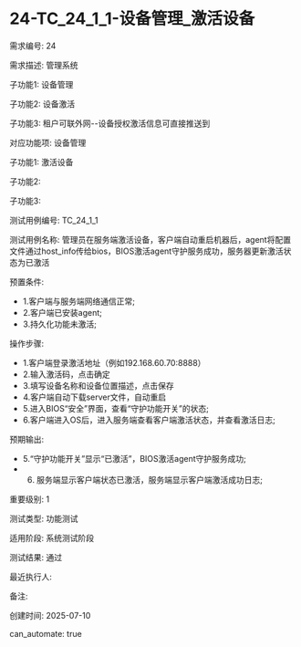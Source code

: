 # 24-TC_24_1_1-设备管理_激活设备

需求编号: 24

需求描述: 管理系统

子功能1: 设备管理

子功能2: 设备激活

子功能3: 租户可联外网--设备授权激活信息可直接推送到


对应功能项: 设备管理

子功能1: 激活设备

子功能2: 

子功能3: 


测试用例编号: TC_24_1_1

测试用例名称: 管理员在服务端激活设备，客户端自动重启机器后，agent将配置文件通过host_info传给bios，BIOS激活agent守护服务成功，服务器更新激活状态为已激活

预置条件:
- 1.客户端与服务端网络通信正常;
- 2.客户端已安装agent;
- 3.持久化功能未激活;

操作步骤:
- 1.客户端登录激活地址（例如192.168.60.70:8888）
- 2.输入激活码，点击确定
- 3.填写设备名称和设备位置描述，点击保存
- 4.客户端自动下载server文件，自动重启
- 5.进入BIOS“安全”界面，查看“守护功能开关”的状态;
- 6.客户端进入OS后，进入服务端查看客户端激活状态，并查看激活日志;

预期输出:
- 5.“守护功能开关”显示“已激活”，BIOS激活agent守护服务成功;
- 6. 服务端显示客户端状态已激活，服务端显示客户端激活成功日志;

重要级别: 1

测试类型: 功能测试

适用阶段: 系统测试阶段

测试结果: 通过

最近执行人: 

备注: 

创建时间: 2025-07-10

can_automate: true
